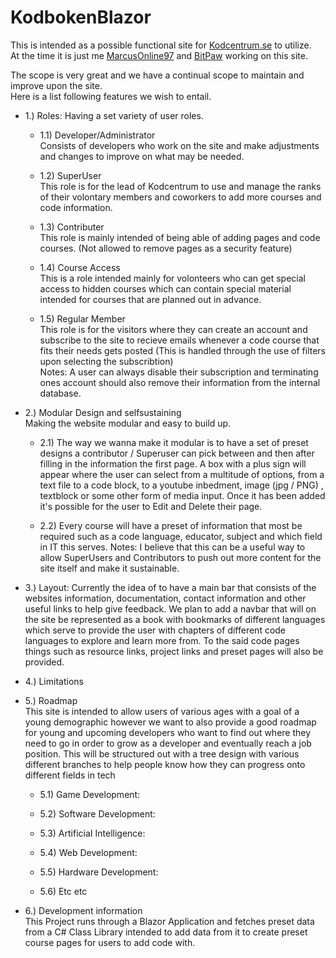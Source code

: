 # KodbokenBlazor

This is intended as a possible functional site for [Kodcentrum.se](https://kodcentrum.se/) to utilize.<br> 
At the time it is just me [MarcusOnline97](https://github.com/marcusonline97) and [BitPaw](https://github.com/BitPaw) working on this site.<br> 

The scope is very great and we have a continual scope to maintain and improve upon the site.<br>
Here is a list following features we wish to entail.

- 1.) Roles: Having a set variety of user roles.

   - 1.1) Developer/Administrator<br>
   Consists of developers who work on the site and make adjustments and changes to improve on what may be needed.

   - 1.2) SuperUser<br>
   This role is for the lead of Kodcentrum to use and manage the ranks of their volontary members and coworkers to add more courses and code information.

   - 1.3) Contributer<br>
   This role is mainly intended of being able of adding pages and code courses. (Not allowed to remove pages as a security feature)

   - 1.4) Course Access<br>
   This is a role intended mainly for volonteers who can get special access to hidden courses which can contain special material intended for courses that are planned out in advance. 

   - 1.5) Regular Member<br>
   This role is for the visitors where they can create an account and subscribe to the site to recieve emails whenever a code course that fits their needs gets posted (This is handled through the use of filters upon selecting the subscribtion)<br>
Notes: A user can always disable their subscription and terminating ones account should also remove their information from the internal database.

- 2.) Modular Design and selfsustaining<br>
Making the website modular and easy to build up.

   - 2.1) The way we wanna make it modular is to have a set of preset designs a contributor / Superuser can pick between and then after filling in the information the first page. A box with a plus sign will appear where the user can select
from a multitude of options, from a text file to a code block, to a youtube inbedment, image (jpg / PNG) , textblock or some other form of media input. Once it has been added it's possible for the user to Edit and Delete their page. 

   - 2.2) Every course will have a preset of information that most be required such as a code language, educator, subject and which field in IT this serves.
Notes: I believe that this can be a useful way to allow SuperUsers and Contributors to push out more content for the site itself and make it sustainable.

- 3.) Layout: Currently the idea of to have a main bar that consists of the websites information, documentation, contact information and other useful links to help give feedback.
  We plan to add a navbar that will on the site be represented as a book with bookmarks of different languages which serve to provide the user with chapters of different code languages to explore and learn more from.
To the said code pages things such as resource links, project links and preset pages will also be provided.

- 4.) Limitations

- 5.) Roadmap<br>
     This site is intended to allow users of various ages with a goal of a young demographic however we want to also provide a good roadmap for young and upcoming developers who want to find out where they need to go in order to grow as a developer and eventually reach a job position.
  This will be structured out with a tree design with various different branches to help people know how they can progress onto different fields in tech

   - 5.1) Game Development:  

   - 5.2) Software Development:

   - 5.3) ArtificiaI Intelligence:

   - 5.4) Web Development:

   - 5.5) Hardware Development:

   - 5.6) Etc etc

- 6.) Development information<br>
  This Project runs through a Blazor Application and fetches preset data from a C# Class Library intended to add data from it to create preset course pages for users to add code with.
